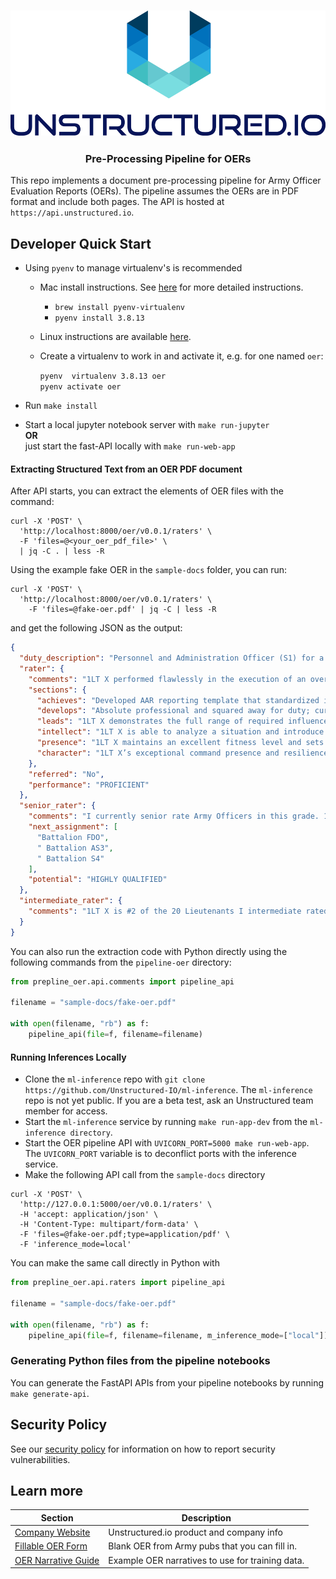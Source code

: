 <h3 align="center">
  <img src="img/unstructured_logo.png" height="200">
</h3>

<h3 align="center">
  <p>Pre-Processing Pipeline for OERs</p>
</h3>


This repo implements a document pre-processing pipeline for Army Officer Evaluation Reports (OERs).
The pipeline assumes the OERs are in PDF format and include both pages.
The API is hosted at `https://api.unstructured.io`.

## Developer Quick Start

* Using `pyenv` to manage virtualenv's is recommended
	* Mac install instructions. See [here](https://github.com/Unstructured-IO/community#mac--homebrew) for more detailed instructions.
		* `brew install pyenv-virtualenv`
	  * `pyenv install 3.8.13`
  * Linux instructions are available [here](https://github.com/Unstructured-IO/community#linux).

  * Create a virtualenv to work in and activate it, e.g. for one named `oer`:

	`pyenv  virtualenv 3.8.13 oer` <br />
	`pyenv activate oer`

* Run `make install`
* Start a local jupyter notebook server with `make run-jupyter` <br />
	**OR** <br />
	just start the fast-API locally with `make run-web-app`

#### Extracting Structured Text from an OER PDF document
After API starts, you can extract the elements of OER files with the command:
```
curl -X 'POST' \
  'http://localhost:8000/oer/v0.0.1/raters' \
  -F 'files=@<your_oer_pdf_file>' \
  | jq -C . | less -R
```

Using the example fake OER in the `sample-docs` folder, you can run:

```
curl -X 'POST' \
  'http://localhost:8000/oer/v0.0.1/raters' \
    -F 'files=@fake-oer.pdf' | jq -C | less -R
```

and get the following JSON as the output:

```json
{
  "duty_description": "Personnel and Administration Officer (S1) for a training battalion in the U.S. Army reserve. Principal staff assistant to the battalion commander. Exercise staff supervisor in matters pertaining to strength management, personnel qualifications and evaluations, personnel assignment, clearance, recruiting, retention, and battalion administration. Responsible for the overall supervision of the battalion Personnel Administration Center (PAC) and its activities. Serves as commander of Headquarters and Headquarters Detachment. Additional duties include; Battalion Safety Officer, Equal Opportunity Officer, Records Management Officer, and Retention Officer.",
  "rater": {
    "comments": "1LT X performed flawlessly in the execution of an overseas detention and area security mission at Guantanamo Bay, Cuba. Exceptional performance during this limited rating period by CPT X.",
    "sections": {
      "achieves": "Developed AAR reporting template that standardized information across the battalion and ensured compliance with Army Regulations. She consistently presented appropriate and useful monthly reports on security clearances, weather effects, and threat assessments.",
      "develops": "Absolute professional and squared away for duty; current on all applicable skills, knowledge, and mental toughness by engaging in engages in continual self-development. Using his extensive experience, 1LT X works well after normal duty hours, provides coaching, and counseling and mentoring.",
      "leads": "1LT X demonstrates the full range of required influence techniques enabling him to speak, lead and motivate every person in his unit. 1LT X works with the Alameda County Sheriff’s office, as well as other outside agencies, in order to build positive relationships established that have enhanced unit training.",
      "intellect": "1LT X is able to analyze a situation and introduce new ideas when opportunities exist, approaching challenging circumstances with creativity and intellect. 1LT X is highly proficient in interacting with others, effectively adjusting behaviors when interacting with superiors, peers, and subordinates.",
      "presence": "1LT X maintains an excellent fitness level and sets the standard for his Soldiers, with a score of 275 on his last APFT. 1LT X models the composure, outward calm, and control over his emotions that you want to see in a leader during adverse conditions.",
      "character": "1LT X’s exceptional command presence and resilience lends itself to consistent mission accomplishment, good order and discipline, and a positive climate. 1LT X’s outstanding attitude and thirst for knowledge exceeds those around him which contributes to his overall exceptional character."
    },
    "referred": "No",
    "performance": "PROFICIENT"
  },
  "senior_rater": {
    "comments": "I currently senior rate Army Officers in this grade. 1LT X is #4 of the 44 Lieutenants I senior rated. 1LT X is an intelligent and creative Officer with the potential to progress in rank as a leader. 1LT X is ready for positions of increased responsibilities; he will excel as a Staff Officer followed by Company Command if given the opportunity. Select for Military Police Captains Career Course and promote to captain when eligible.",
    "next_assignment": [
      "Battalion FDO",
      " Battalion AS3",
      " Battalion S4"
    ],
    "potential": "HIGHLY QUALIFIED"
  },
  "intermediate_rater": {
    "comments": "1LT X is #2 of the 20 Lieutenants I intermediate rated. He is an asset for the future and will progress further in his military career. Keep assigning him to demanding position and select him for the Military Police Captains Career Course now. Promote ahead of peers to Captain and select him for the next Company Command."
  }
}
```

You can also run the extraction code with Python directly using the following commands
from the `pipeline-oer` directory:

```python
from prepline_oer.api.comments import pipeline_api

filename = "sample-docs/fake-oer.pdf"

with open(filename, "rb") as f:
    pipeline_api(file=f, filename=filename)
```

#### Running Inferences Locally

- Clone the `ml-inference` repo with `git clone https://github.com/Unstructured-IO/ml-inference`. The
  `ml-inference` repo is not yet public. If you are a beta test, ask an Unstructured team member
  for access.
- Start the `ml-inference` service by running `make run-app-dev` from the `ml-inference directory`.
- Start the OER pipeline API with `UVICORN_PORT=5000 make run-web-app`. The `UVICORN_PORT` variable
  is to deconflict ports with the inference service.
- Make the following API call from the `sample-docs` directory

```
curl -X 'POST' \
  'http://127.0.0.1:5000/oer/v0.0.1/raters' \
  -H 'accept: application/json' \
  -H 'Content-Type: multipart/form-data' \
  -F 'files=@fake-oer.pdf;type=application/pdf' \
  -F 'inference_mode=local'
```

You can make the same call directly in Python with

```python
from prepline_oer.api.raters import pipeline_api

filename = "sample-docs/fake-oer.pdf"

with open(filename, "rb") as f:
    pipeline_api(file=f, filename=filename, m_inference_mode=["local"])
```



### Generating Python files from the pipeline notebooks

You can generate the FastAPI APIs from your pipeline notebooks by running `make generate-api`.

## Security Policy

See our [security policy](https://github.com/Unstructured-IO/pipeline-oer/security/policy) for
information on how to report security vulnerabilities.

## Learn more

| Section | Description |
|-|-|
| [Company Website](https://unstructured.io) | Unstructured.io product and company info |
| [Fillable OER Form](https://armypubs.army.mil/pub/eforms/DR_a/pdf/ARN17085_A67_10_1_FINAL.pdf) | Blank OER from Army pubs that you can fill in. |
| [OER Narrative Guide](https://juniorofficer.army.mil/oer-company-grade-narrative-guide-and-examples/) | Example OER narratives to use for training data. |

